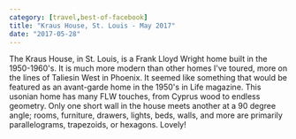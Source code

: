 ```yaml
---
category: [travel,best-of-facebook]
title: "Kraus House, St. Louis - May 2017"
date: "2017-05-28"
---
```


The Kraus House, in St. Louis, is a Frank Lloyd Wright home built in the 1950-1960's. It is much more modern than other homes I've toured, more on the lines of Taliesin West in Phoenix. It seemed like something that would be featured as an avant-garde home in the 1950's in Life magazine. This usonian home has many FLW touches, from Cyprus wood to endless geometry. Only one short wall in the house meets another at a 90 degree angle; rooms, furniture, drawers, lights, beds, walls, and more are primarily parallelograms, trapezoids, or hexagons. Lovely!

